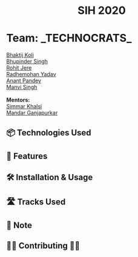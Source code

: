 <h1 align="center">SIH 2020</h1>

<h1 align="left">Team: _TECHNOCRATS_</h1>

<p>
  <a href="https://github.com/bhaktijkoli/">Bhaktij Koli</a>
  <br>
  <a href="https://github.com/frozen4code/">Bhupinder Singh</a>
  <br>
  <a href="https://github.com/RohitJere/">Rohit Jere</a>
  <br>
  <a href="https://github.com/radhemky/">Radhemohan Yadav</a>
  <br>
  <a href="https://github.com/data-whisperer/">Anant Pandey</a>
  <br>
  <a href="https://github.com/singhmanvi252/">Manvi Singh</a>
  <br>
  <br>
  <b> Mentors: </b>
  <br>
  <a href="https://github.com/gyr0tron/">Simmar Khalsi</a>
  <br>
  <a href="https://github.com/way2mandar/">Mandar Ganjapurkar</a>
  <br>  
</p>
  
## 📦 Technologies Used
  
## 🌟 Features
  
## 🛠 Installation & Usage
  
## 🛣️ Tracks Used

## 📝 Note

## 👩‍💻 Contributing 👨‍💻

